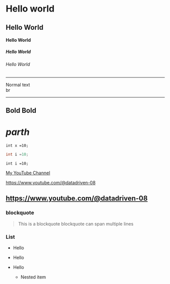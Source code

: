 <!--Headling-->

# Hello world

## Hello World

#### Hello World

##### Hello World

###### Hello World

---

<!--line Brake with space-->

Normal text  
br

---

<!--Bold-->

## **Bold** **Bold**

<!--Italic-->

# _parth_

<!--Code-->

```
int x =10;
```

<!--You can add lang-->

```C++
int i =10;
```

<!--by space you can write a code too-->

    int i =10;

<!--How link works-->

[My YouTube Channel](https://www.youtube.com/@datadriven-08)

<https://www.youtube.com/@datadriven-08><!--same text as the link-->

## https://www.youtube.com/@datadriven-08 <!--Dricet link-->

### blockquote

> This is a blockquote
> blockquote can span multiple lines

### List

<!--Unordered list -->
<!-- * , - , + ( use any of them)-->

- Hello

* Hello

- Hello

  - Nested item
